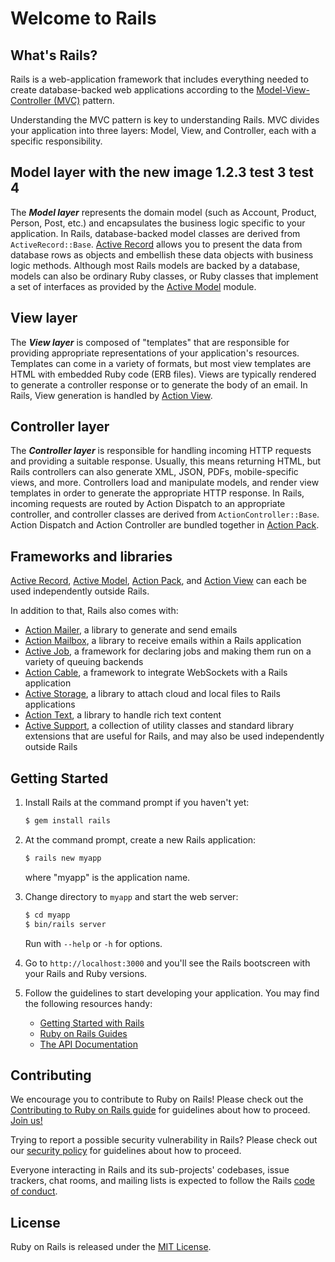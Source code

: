 # Welcome to Rails

## What's Rails?                            

Rails is a web-application framework that includes everything needed to
create database-backed web applications according to the
[Model-View-Controller (MVC)](https://en.wikipedia.org/wiki/Model-view-controller)
pattern.

Understanding the MVC pattern is key to understanding Rails. MVC divides your
application into three layers: Model, View, and Controller, each with a specific responsibility.

## Model layer                                                with the new image 1.2.3 test 3    test 4                               

The _**Model layer**_ represents the domain model (such as Account, Product,
Person, Post, etc.) and encapsulates the business logic specific to
your application. In Rails, database-backed model classes are derived from
`ActiveRecord::Base`. [Active Record](activerecord/README.rdoc) allows you to present the data from
database rows as objects and embellish these data objects with business logic
methods.
Although most Rails models are backed by a database, models can also be ordinary
Ruby classes, or Ruby classes that implement a set of interfaces as provided by
the [Active Model](activemodel/README.rdoc) module.

## View layer

The _**View layer**_ is composed of "templates" that are responsible for providing
appropriate representations of your application's resources. Templates can
come in a variety of formats, but most view templates are HTML with embedded
Ruby code (ERB files). Views are typically rendered to generate a controller response
or to generate the body of an email. In Rails, View generation is handled by [Action View](actionview/README.rdoc).

## Controller layer

The _**Controller layer**_ is responsible for handling incoming HTTP requests and
providing a suitable response. Usually, this means returning HTML, but Rails controllers
can also generate XML, JSON, PDFs, mobile-specific views, and more. Controllers load and
manipulate models, and render view templates in order to generate the appropriate HTTP response.
In Rails, incoming requests are routed by Action Dispatch to an appropriate controller, and
controller classes are derived from `ActionController::Base`. Action Dispatch and Action Controller
are bundled together in [Action Pack](actionpack/README.rdoc).

## Frameworks and libraries

[Active Record](activerecord/README.rdoc), [Active Model](activemodel/README.rdoc), [Action Pack](actionpack/README.rdoc), and [Action View](actionview/README.rdoc) can each be used independently outside Rails.

In addition to that, Rails also comes with:

- [Action Mailer](actionmailer/README.rdoc), a library to generate and send emails
- [Action Mailbox](actionmailbox/README.md), a library to receive emails within a Rails application
- [Active Job](activejob/README.md), a framework for declaring jobs and making them run on a variety of queuing backends
- [Action Cable](actioncable/README.md), a framework to integrate WebSockets with a Rails application
- [Active Storage](activestorage/README.md), a library to attach cloud and local files to Rails applications
- [Action Text](actiontext/README.md), a library to handle rich text content
- [Active Support](activesupport/README.rdoc), a collection of utility classes and standard library extensions that are useful for Rails, and may also be used independently outside Rails

## Getting Started

1. Install Rails at the command prompt if you haven't yet:

	```bash
	$ gem install rails
	```

2. At the command prompt, create a new Rails application:

	```bash
	$ rails new myapp
	```

   where "myapp" is the application name.

3. Change directory to `myapp` and start the web server:

	```bash
	$ cd myapp
	$ bin/rails server
	```
   Run with `--help` or `-h` for options.

4. Go to `http://localhost:3000` and you'll see the Rails bootscreen with your Rails and Ruby versions.

5. Follow the guidelines to start developing your application. You may find
   the following resources handy:
    * [Getting Started with Rails](https://guides.rubyonrails.org/getting_started.html)
    * [Ruby on Rails Guides](https://guides.rubyonrails.org)
    * [The API Documentation](https://api.rubyonrails.org)

## Contributing

We encourage you to contribute to Ruby on Rails! Please check out the
[Contributing to Ruby on Rails guide](https://edgeguides.rubyonrails.org/contributing_to_ruby_on_rails.html) for guidelines about how to proceed. [Join us!](https://contributors.rubyonrails.org)

Trying to report a possible security vulnerability in Rails? Please
check out our [security policy](https://rubyonrails.org/security) for
guidelines about how to proceed.

Everyone interacting in Rails and its sub-projects' codebases, issue trackers, chat rooms, and mailing lists is expected to follow the Rails [code of conduct](https://rubyonrails.org/conduct).

## License

Ruby on Rails is released under the [MIT License](https://opensource.org/licenses/MIT).

